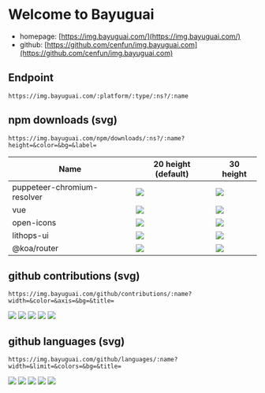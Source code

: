 # Welcome to Bayuguai 
- homepage: [https://img.bayuguai.com/](https://img.bayuguai.com/)
- github: [https://github.com/cenfun/img.bayuguai.com](https://github.com/cenfun/img.bayuguai.com)
## Endpoint
```
https://img.bayuguai.com/:platform/:type/:ns?/:name
```
## npm downloads (svg)
```
https://img.bayuguai.com/npm/downloads/:ns?/:name?height=&color=&bg=&label=
```


|Name|20 height (default)|30 height|
|---|----|-----|
|puppeteer-chromium-resolver|![](https://img.bayuguai.com/npm/downloads/puppeteer-chromium-resolver)|![](https://img.bayuguai.com/npm/downloads/puppeteer-chromium-resolver?height=30)|
|vue|![](https://img.bayuguai.com/npm/downloads/vue)|![](https://img.bayuguai.com/npm/downloads/vue?height=30)|
|open-icons|![](https://img.bayuguai.com/npm/downloads/open-icons?label=downloads)|![](https://img.bayuguai.com/npm/downloads/open-icons?height=30)|
|lithops-ui|![](https://img.bayuguai.com/npm/downloads/lithops-ui)|![](https://img.bayuguai.com/npm/downloads/lithops-ui?height=30)|
|@koa/router|![](https://img.bayuguai.com/npm/downloads/@koa/router)|![](https://img.bayuguai.com/npm/downloads/@koa/router?height=30)|

## github contributions (svg)
```
https://img.bayuguai.com/github/contributions/:name?width=&color=&axis=&bg=&title=
```
![](https://img.bayuguai.com/github/contributions/cenfun)
![](https://img.bayuguai.com/github/contributions/ruanyf)
![](https://img.bayuguai.com/github/contributions/yyx990803?width=380)
![](https://img.bayuguai.com/github/contributions/tj?width=700)
![](https://img.bayuguai.com/github/contributions/ro)
## github languages (svg)
```
https://img.bayuguai.com/github/languages/:name?width=&limit=&colors=&bg=&title=
```
![](https://img.bayuguai.com/github/languages/cenfun)
![](https://img.bayuguai.com/github/languages/ruanyf)
![](https://img.bayuguai.com/github/languages/yyx990803?width=380)
![](https://img.bayuguai.com/github/languages/tj?width=700)
![](https://img.bayuguai.com/github/languages/ro)